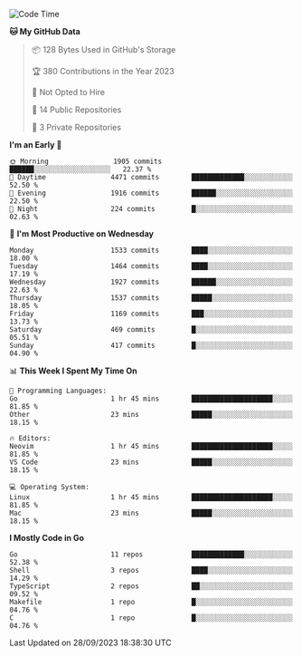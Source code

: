 <!--START_SECTION:waka-->
![Code Time](http://img.shields.io/badge/Code%20Time-154%20hrs%203%20mins-blue)

**🐱 My GitHub Data** 

> 📦 128 Bytes Used in GitHub's Storage 
 > 
> 🏆 380 Contributions in the Year 2023
 > 
> 🚫 Not Opted to Hire
 > 
> 📜 14 Public Repositories 
 > 
> 🔑 3 Private Repositories 
 > 
**I'm an Early 🐤** 

```text
🌞 Morning                1905 commits        ██████░░░░░░░░░░░░░░░░░░░   22.37 % 
🌆 Daytime                4471 commits        █████████████░░░░░░░░░░░░   52.50 % 
🌃 Evening                1916 commits        ██████░░░░░░░░░░░░░░░░░░░   22.50 % 
🌙 Night                  224 commits         █░░░░░░░░░░░░░░░░░░░░░░░░   02.63 % 
```
📅 **I'm Most Productive on Wednesday** 

```text
Monday                   1533 commits        ████░░░░░░░░░░░░░░░░░░░░░   18.00 % 
Tuesday                  1464 commits        ████░░░░░░░░░░░░░░░░░░░░░   17.19 % 
Wednesday                1927 commits        ██████░░░░░░░░░░░░░░░░░░░   22.63 % 
Thursday                 1537 commits        █████░░░░░░░░░░░░░░░░░░░░   18.05 % 
Friday                   1169 commits        ███░░░░░░░░░░░░░░░░░░░░░░   13.73 % 
Saturday                 469 commits         █░░░░░░░░░░░░░░░░░░░░░░░░   05.51 % 
Sunday                   417 commits         █░░░░░░░░░░░░░░░░░░░░░░░░   04.90 % 
```


📊 **This Week I Spent My Time On** 

```text
💬 Programming Languages: 
Go                       1 hr 45 mins        ████████████████████░░░░░   81.85 % 
Other                    23 mins             █████░░░░░░░░░░░░░░░░░░░░   18.15 % 

🔥 Editors: 
Neovim                   1 hr 45 mins        ████████████████████░░░░░   81.85 % 
VS Code                  23 mins             █████░░░░░░░░░░░░░░░░░░░░   18.15 % 

💻 Operating System: 
Linux                    1 hr 45 mins        ████████████████████░░░░░   81.85 % 
Mac                      23 mins             █████░░░░░░░░░░░░░░░░░░░░   18.15 % 
```

**I Mostly Code in Go** 

```text
Go                       11 repos            █████████████░░░░░░░░░░░░   52.38 % 
Shell                    3 repos             ████░░░░░░░░░░░░░░░░░░░░░   14.29 % 
TypeScript               2 repos             ██░░░░░░░░░░░░░░░░░░░░░░░   09.52 % 
Makefile                 1 repo              █░░░░░░░░░░░░░░░░░░░░░░░░   04.76 % 
C                        1 repo              █░░░░░░░░░░░░░░░░░░░░░░░░   04.76 % 
```




 Last Updated on 28/09/2023 18:38:30 UTC
<!--END_SECTION:waka-->
